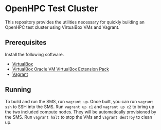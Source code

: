 # OpenHPC Test Cluster

This repository provides the utilities necessary for quickly building an OpenHPC
test cluster using VirtualBox VMs and Vagrant.

## Prerequisites

Install the following software.

- [VirtualBox](https://www.virtualbox.org/wiki/Downloads)
- [VirtualBox Oracle VM VirtualBox Extension Pack](https://www.virtualbox.org/wiki/Downloads)
- [Vagrant](https://www.vagrantup.com/)

## Running

To build and run the SMS, run `vagrant up`. Once built, you can run `vagrant
ssh` to SSH into the SMS. Run `vagrant up c1` and `vagrant up c2` to bring up
the two included compute nodes. They will be automatically provisioned by the
SMS. Run `vagrant halt` to stop the VMs and `vagrant destroy` to clean up.

